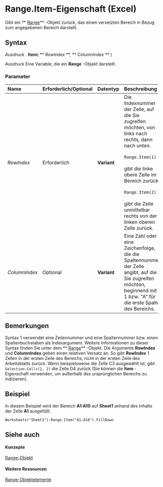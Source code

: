 

# Range.Item-Eigenschaft (Excel)

Gibt ein  ** [Range](b8207778-0dcc-4570-1234-f130532cc8cd.md)** -Objekt zurück, das einen versetzten Bereich in Bezug zum angegebenen Bereich darstellt.
 


## Syntax

 *Ausdruck*  . **Item**( ** *RowIndex* **, ** *ColumnIndex* ** )
 

 
 *Ausdruck*  Eine Variable, die ein **Range** -Objekt darstellt.
 

 

### Parameter



|**Name**|**Erforderlich/Optional**|**Datentyp**|**Beschreibung**|
|:-----|:-----|:-----|:-----|
| _RowIndex_|Erforderlich|**Variant**|Die Indexnummer der Zelle, auf die Sie zugreifen möchten, von links nach rechts, dann nach unten.<BR/><BR/>```Range.Item(1)```<BR/><BR/>gibt die linke obere Zelle im Bereich zurück,<BR/><BR/>```Range.Item(2)```<BR/><BR/>gibt die Zelle unmittelbar rechts von der linken oberen Zelle zurück.|
| _ColumnIndex_|Optional|**Variant**|Eine Zahl oder eine Zeichenfolge, die die Spaltennummer der Zelle angibt, auf die Sie zugreifen möchten, beginnend mit 1 bzw. "A" für die erste Spalte des Bereichs.|

## Bemerkungen

Syntax 1 verwendet eine Zeilennummer und eine Spaltennummer bzw. einen Spaltenbuchstaben als Indexargument. Weitere Informationen zu dieser Syntax finden Sie unter dem  ** [Range](b8207778-0dcc-4570-1234-f130532cc8cd.md)** -Objekt. Die Argumente **RowIndex** und **ColumnIndex** geben einen relativen Versatz an. So gibt **RowIndex** 1 Zellen in der ersten Zeile des Bereichs, nicht in der ersten Zeile des Arbeitsblatts zurück. Wenn beispielsweise die Zelle C3 ausgewählt ist, gibt `Selection.Cells(2, 2)` die Zelle D4 zurück (Sie können die **Item** -Eigenschaft verwenden, um außerhalb des ursprünglichen Bereichs zu indizieren).
 

 

## Beispiel

In diesem Beispiel wird der Bereich  **A1:A10** auf **Sheet1** anhand des Inhalts der Zelle **A1** ausgefüllt.
 

 

```
Worksheets("Sheet1").Range.Item("A1:A10").FillDown
```


## Siehe auch


#### Konzepte


 
 [Range-Objekt](b8207778-0dcc-4570-1234-f130532cc8cd.md)
#### Weitere Ressourcen


 
 [Range-Objektelemente](4336bf81-1e63-7e44-1792-baf366a027a7.md)